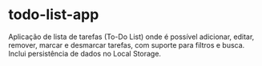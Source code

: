# todo-list-app
Aplicação de lista de tarefas (To-Do List) onde é possível adicionar, editar, remover, marcar e desmarcar tarefas, com suporte para filtros e busca. Inclui persistência de dados no Local Storage.
